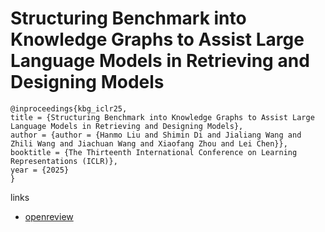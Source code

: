 # Structuring Benchmark into Knowledge Graphs to Assist Large Language Models in Retrieving and Designing Models

```
@inproceedings{kbg_iclr25,
title = {Structuring Benchmark into Knowledge Graphs to Assist Large Language Models in Retrieving and Designing Models},
author = {author = {Hanmo Liu and Shimin Di and Jialiang Wang and Zhili Wang and Jiachuan Wang and Xiaofang Zhou and Lei Chen}},
booktitle = {The Thirteenth International Conference on Learning Representations (ICLR)},
year = {2025}
}
```

links
- [openreview](https://openreview.net/forum?id=49fIu0yDJ4)
